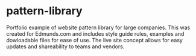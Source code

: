 # pattern-library
Portfolio example of website pattern library for large companies. This was created for Edmunds.com and includes style guide rules, examples and dowloadable files for ease of use. The live site concept allows for easy updates and shareability to teams and vendors.
